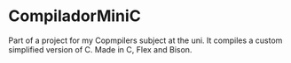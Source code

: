 # CompiladorMiniC

Part of a project for my Copmpilers subject at the uni. It compiles a custom simplified version of C. Made in C, Flex and Bison.
